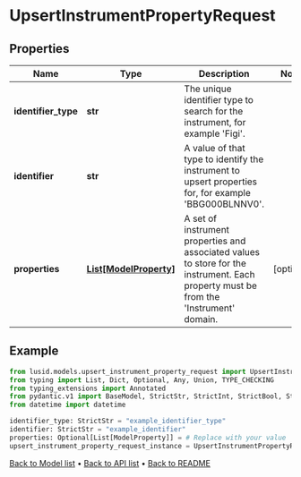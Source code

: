 # UpsertInstrumentPropertyRequest

## Properties
Name | Type | Description | Notes
------------ | ------------- | ------------- | -------------
**identifier_type** | **str** | The unique identifier type to search for the instrument, for example &#39;Figi&#39;. | 
**identifier** | **str** | A value of that type to identify the instrument to upsert properties for, for example &#39;BBG000BLNNV0&#39;. | 
**properties** | [**List[ModelProperty]**](ModelProperty.md) | A set of instrument properties and associated values to store for the instrument. Each property must be from the &#39;Instrument&#39; domain. | [optional] 
## Example

```python
from lusid.models.upsert_instrument_property_request import UpsertInstrumentPropertyRequest
from typing import List, Dict, Optional, Any, Union, TYPE_CHECKING
from typing_extensions import Annotated
from pydantic.v1 import BaseModel, StrictStr, StrictInt, StrictBool, StrictFloat, StrictBytes, Field, validator, ValidationError, conlist, constr
from datetime import datetime

identifier_type: StrictStr = "example_identifier_type"
identifier: StrictStr = "example_identifier"
properties: Optional[List[ModelProperty]] = # Replace with your value
upsert_instrument_property_request_instance = UpsertInstrumentPropertyRequest(identifier_type=identifier_type, identifier=identifier, properties=properties)

```

[Back to Model list](../README.md#documentation-for-models) &#8226; [Back to API list](../README.md#documentation-for-api-endpoints) &#8226; [Back to README](../README.md)

